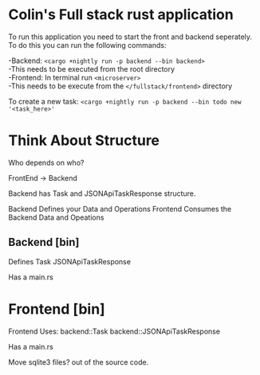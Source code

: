 # Colin's Full stack rust application

To run this application you need to start the front and backend seperately. To do this you can run the following commands:

-Backend: `<cargo +nightly run -p backend --bin backend>`\
    -This needs to be executed from the root directory\
-Frontend: In terminal run `<microserver>`\
    -This needs to be execute from the `</fullstack/frontend>` directory


To create a new task:
`<cargo +nightly run -p backend --bin todo new '<task_here>'`


# Think About Structure

Who depends on who?

FrontEnd -> Backend

Backend has Task and JSONApiTaskResponse structure.

Backend Defines your Data and Operations
Frontend Consumes the Backend Data and Opeations

## Backend [bin]
Defines
    Task
    JSONApiTaskResponse
    
Has a main.rs

# Frontend [bin]
Frontend Uses:
    backend::Task
    backend::JSONApiTaskResponse
    
Has a main.rs

Move sqlite3 files? out of the source code.

